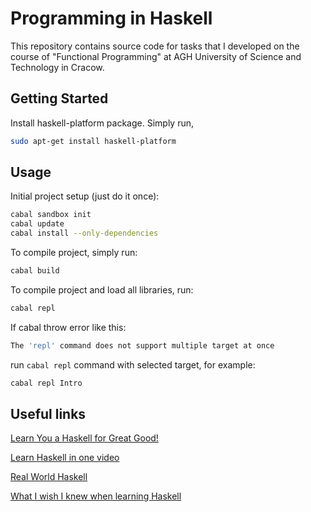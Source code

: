 # Programming in Haskell

This repository contains source code for tasks that I developed on the course of "Functional Programming" at AGH University of Science and Technology in Cracow.

## Getting Started

Install haskell-platform package. Simply run,

```bash
sudo apt-get install haskell-platform
```

## Usage

Initial project setup (just do it once):

```bash
cabal sandbox init
cabal update
cabal install --only-dependencies
```

To compile project, simply run:

```bash
cabal build
```

To compile project and load all libraries, run:

```bash
cabal repl
```

If cabal throw error like this:

```bash
The 'repl' command does not support multiple target at once
```

run `cabal repl` command with selected target, for example:

```bash
cabal repl Intro
```

## Useful links

[Learn You a Haskell for Great Good!](http://learnyouahaskell.com/chapters)

[Learn Haskell in one video](http://www.newthinktank.com/2015/08/learn-haskell-one-video/)

[Real World Haskell](http://book.realworldhaskell.org/read/)

[What I wish I knew when learning Haskell](http://dev.stephendiehl.com/hask/)
